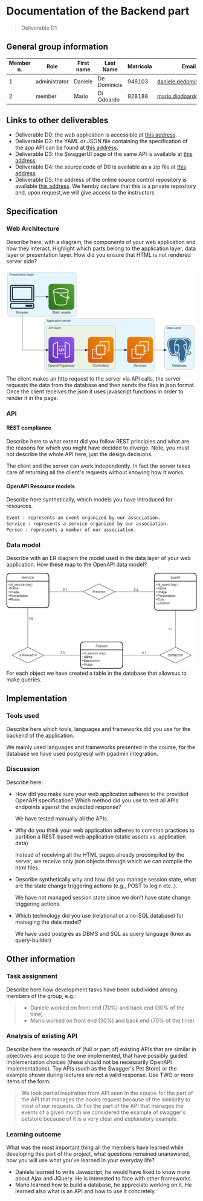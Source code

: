 # Documentation of the Backend part

> Deliverable D1
## General group information

| Member n. | Role | First name | Last Name | Matricola | Email address |
|-----------|---------------|------------|-----------|-----------|-----------------|
| 1 | administrator | Daniele | De Dominicis | 946103 | daniele.dedominicis@mail.polimi.it |
| 2 | member | Mario | Di Odoardo | 928188 | mario.diodoardo@mail.polimi.it |

## Links to other deliverables
- Deliverable D0: the web application is accessible at [this address](https://voluntary-abruzzo.herokuapp.com).
- Deliverable D2: the YAML or JSON file containing the specification of the
app API can be found at [this address](https://voluntary-abruzzo.herokuapp.com/backend/spec.yaml).
- Deliverable D3: the SwaggerUI page of the same API is available at [this address](https://voluntary-abruzzo.herokuapp.com/backend/swaggerui).
- Deliverable D4: the source code of D0 is available as a zip file at [this address](https://voluntary-abruzzo.herokuapp.com/backend/app.zip).
- Deliverable D5: the address of the online source control repository is available
[this address](https://github.com/Danielededo/HYP-Abruzzo).
We hereby declare that this is a private repository and, upon request,we will 
give access to the instructors.
## Specification
### Web Architecture
Describe here, with a diagram, the components of your web application and
how they interact. Highlight which parts belong to the application layer, data layer
or presentation layer. How did you ensure that HTML is not rendered server side?

![Alt text](ADP.PNG?raw=true "Application-Data-Presentation layer")
The client makes an http request to the server via API calls, the server
requests the data from the database and then sends the files in json format.
Once the client receives the json it uses javascript functions in order
to render it in the page.
### API
#### REST compliance
Describe here to what extent did you follow REST principles and what are
the reasons for which you might have decided to diverge. Note, you must not
describe the whole API here, just the design decisions.

The client and the server can work independently. In fact the server
takes care of returning all the client's requests without knowing how it works.
#### OpenAPI Resource models
Describe here synthetically, which models you have introduced for resources.

    Event : represents an event organized by our association.
    Service : represents a service organized by our association.
    Person : represents a member of our association.
### Data model
Describe with an ER diagram the model used in the data layer of your
web application. How these map to the OpenAPI data model?

![Alt text](ER.png?raw=true "ER Diagram")
For each object we have created a table in the database that allowsus
to make queries.
## Implementation
### Tools used
Describe here which tools, languages and frameworks did you use for the
backend of the application.

We mainly used languages and frameworks presented in the course, for the
database we have used postgresql with pgadmin integration.
### Discussion
Describe here:
- How did you make sure your web application adheres to the provided
OpenAPI specification? Which method did you use to test all APIs
endpoints against the expected response?
    
    We have tested manually all the APIs.
- Why do you think your web application adheres to common practices to
partition a REST-based web application (static assets vs.
application data)

    Instead of receiving all the HTML pages already precompiled by the server,
    we receive only json objects through which we can compile the html files.
- Describe synthetically why and how did you manage session state,
what are the state change triggering actions (e.g., POST to login
etc..).

    We have not managed session state since we don't have state change
    triggering actions.
- Which technology did you use (relational or a no-SQL database) for
managing the data model?

    We have used postgres as DBMS and SQL as query language (knex 
    as query-builder)
## Other information
### Task assignment
Describe here how development tasks have been subdivided among members
of the group, e.g.:
> - Daniele worked on front end (70%) and back end (30% of the time)
> - Mario worked on front end (30%) and back end (70% of the time)
### Analysis of existing API
Describe here the research of (full or part of) existing APIs that are similar
in objectives and scope to the one implemented, that have possibly guided
implementation choices (these should not be necessarily OpenAPI
implementations). Toy APIs (such as the Swagger's Pet Store) or the example
shown during lectures are not a valid response.
Use TWO or more items of the form:
> We took partial inspiration from API seen in the course for the part of the
> API that manages the books request because of the similarity to most of our requests.
Or
> For the part of the API that manages the events of a given month we considered 
the example of swagger's petstore because of it is a very clear and explanatory example.
### Learning outcome
What was the most important thing all the members have learned while
developing this part of the project, what questions remained unanswered,
how you will use what you've learned in your everyday life?

- Daniele learned to write Javascript, he would have liked to know more about 
Ajax and JQuery. He is interested to face with other frameworks.
- Mario learned how to build a database, he appreciate working on it. He learned 
also what is an API and how to use it concretely.